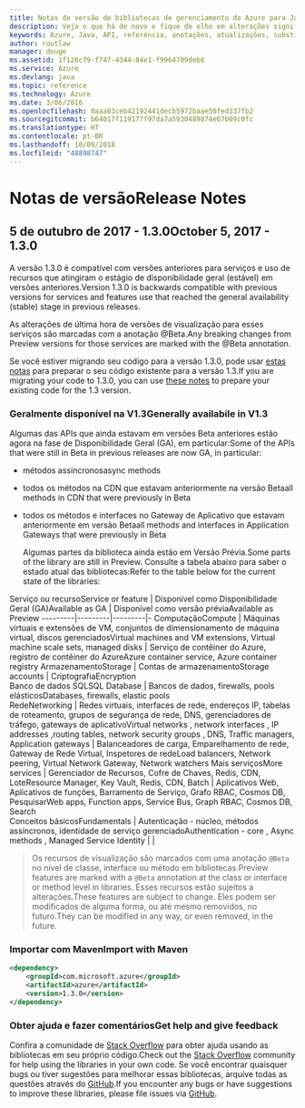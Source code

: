 ```yaml
---
title: Notas de versão de bibliotecas de gerenciamento do Azure para Java | Microsoft Docs
description: Veja o que há de novo e fique de olho em alterações significativas nas bibliotecas de gerenciamento do Azure para Java
keywords: Azure, Java, API, referência, anotações, atualizações, substituir, obsoleto
author: routlaw
manager: douge
ms.assetid: 1f128cf9-f747-4344-84e1-f9964709deb8
ms.service: Azure
ms.devlang: java
ms.topic: reference
ms.technology: Azure
ms.date: 3/06/2016
ms.openlocfilehash: 0aaa83ceb42192441decb5972baae56fed337fb2
ms.sourcegitcommit: b64017f119177f97da7a5930489874e67b09c0fc
ms.translationtype: HT
ms.contentlocale: pt-BR
ms.lasthandoff: 10/09/2018
ms.locfileid: "48898747"
---
```

# <a name="release-notes"></a><span data-ttu-id="dff8e-104">Notas de versão</span><span class="sxs-lookup"><span data-stu-id="dff8e-104">Release Notes</span></span> 

## <a name="october-5-2017---130"></a><span data-ttu-id="dff8e-105">5 de outubro de 2017 - 1.3.0</span><span class="sxs-lookup"><span data-stu-id="dff8e-105">October 5, 2017 - 1.3.0</span></span> 

<span data-ttu-id="dff8e-106">A versão 1.3.0 é compatível com versões anteriores para serviços e uso de recursos que atingiram o estágio de disponibilidade geral (estável) em versões anteriores.</span><span class="sxs-lookup"><span data-stu-id="dff8e-106">Version 1.3.0 is backwards compatible with previous versions for services and features use that reached the general availability (stable) stage in previous releases.</span></span>

<span data-ttu-id="dff8e-107">As alterações de última hora de versões de visualização para esses serviços são marcadas com a anotação @Beta.</span><span class="sxs-lookup"><span data-stu-id="dff8e-107">Any breaking changes from Preview versions for those services are marked with the @Beta annotation.</span></span>

<span data-ttu-id="dff8e-108">Se você estiver migrando seu código para a versão 1.3.0, pode usar [estas notas](https://github.com/Azure/azure-sdk-for-java/blob/master/notes/prepare-for-1.3.0.md) para preparar o seu código existente para a versão 1.3.</span><span class="sxs-lookup"><span data-stu-id="dff8e-108">If you are migrating your code to 1.3.0, you can use [these notes](https://github.com/Azure/azure-sdk-for-java/blob/master/notes/prepare-for-1.3.0.md) to prepare your existing code for the 1.3 version.</span></span>

### <a name="generally-availabile-in-v13"></a><span data-ttu-id="dff8e-109">Geralmente disponível na V1.3</span><span class="sxs-lookup"><span data-stu-id="dff8e-109">Generally availabile in V1.3</span></span>

<span data-ttu-id="dff8e-110">Algumas das APIs que ainda estavam em versões Beta anteriores estão agora na fase de Disponibilidade Geral (GA), em particular:</span><span class="sxs-lookup"><span data-stu-id="dff8e-110">Some of the APIs that were still in Beta in previous releases are now GA, in particular:</span></span>

- <span data-ttu-id="dff8e-111">métodos assíncronos</span><span class="sxs-lookup"><span data-stu-id="dff8e-111">async methods</span></span>
- <span data-ttu-id="dff8e-112">todos os métodos na CDN que estavam anteriormente na versão Beta</span><span class="sxs-lookup"><span data-stu-id="dff8e-112">all methods in CDN that were previously in Beta</span></span>
- <span data-ttu-id="dff8e-113">todos os métodos e interfaces no Gateway de Aplicativo que estavam anteriormente em versão Beta</span><span class="sxs-lookup"><span data-stu-id="dff8e-113">all methods and interfaces in Application Gateways that were previously in Beta</span></span>

  <span data-ttu-id="dff8e-114">Algumas partes da biblioteca ainda estão em Versão Prévia.</span><span class="sxs-lookup"><span data-stu-id="dff8e-114">Some parts of the library are still in Preview.</span></span> <span data-ttu-id="dff8e-115">Consulte a tabela abaixo para saber o estado atual das bibliotecas:</span><span class="sxs-lookup"><span data-stu-id="dff8e-115">Refer to the table below for the current state of the libraries:</span></span>

<span data-ttu-id="dff8e-116">Serviço ou recurso</span><span class="sxs-lookup"><span data-stu-id="dff8e-116">Service or feature</span></span> | <span data-ttu-id="dff8e-117">Disponível como Disponibilidade Geral (GA)</span><span class="sxs-lookup"><span data-stu-id="dff8e-117">Available as GA</span></span> | <span data-ttu-id="dff8e-118">Disponível como versão prévia</span><span class="sxs-lookup"><span data-stu-id="dff8e-118">Available as Preview</span></span> 
---------|---------|---------|-
<span data-ttu-id="dff8e-119">Computação</span><span class="sxs-lookup"><span data-stu-id="dff8e-119">Compute</span></span>  | <span data-ttu-id="dff8e-120">Máquinas virtuais e extensões de VM, conjuntos de dimensionamento de máquina virtual, discos gerenciados</span><span class="sxs-lookup"><span data-stu-id="dff8e-120">Virtual machines and VM extensions, Virtual machine scale sets, managed disks</span></span>   | <span data-ttu-id="dff8e-121">Serviço de contêiner do Azure, registro de contêiner do Azure</span><span class="sxs-lookup"><span data-stu-id="dff8e-121">Azure container service, Azure container registry</span></span> 
<span data-ttu-id="dff8e-122">Armazenamento</span><span class="sxs-lookup"><span data-stu-id="dff8e-122">Storage</span></span>   |  <span data-ttu-id="dff8e-123">Contas de armazenamento</span><span class="sxs-lookup"><span data-stu-id="dff8e-123">Storage accounts</span></span>       |    <span data-ttu-id="dff8e-124">Criptografia</span><span class="sxs-lookup"><span data-stu-id="dff8e-124">Encryption</span></span>     
<span data-ttu-id="dff8e-125">Banco de dados SQL</span><span class="sxs-lookup"><span data-stu-id="dff8e-125">SQL Database</span></span>  | <span data-ttu-id="dff8e-126">Bancos de dados, firewalls, pools elásticos</span><span class="sxs-lookup"><span data-stu-id="dff8e-126">Databases, firewalls, elastic pools</span></span>              
<span data-ttu-id="dff8e-127">Rede</span><span class="sxs-lookup"><span data-stu-id="dff8e-127">Networking</span></span>    |  <span data-ttu-id="dff8e-128">Redes virtuais, interfaces de rede, endereços IP, tabelas de roteamento, grupos de segurança de rede, DNS, gerenciadores de tráfego, gateways de aplicativo</span><span class="sxs-lookup"><span data-stu-id="dff8e-128">Virtual networks , network interfaces , IP addresses ,routing tables, network security groups , DNS, Traffic managers, Application gateways</span></span>  |    <span data-ttu-id="dff8e-129">Balanceadores de carga, Emparelhamento de rede, Gateway de Rede Virtual, Inspetores de rede</span><span class="sxs-lookup"><span data-stu-id="dff8e-129">Load balancers, Network peering, Virtual Network Gateway, Network watchers</span></span> 
<span data-ttu-id="dff8e-130">Mais serviços</span><span class="sxs-lookup"><span data-stu-id="dff8e-130">More services</span></span>    |  <span data-ttu-id="dff8e-131">Gerenciador de Recursos, Cofre de Chaves, Redis, CDN, Lote</span><span class="sxs-lookup"><span data-stu-id="dff8e-131">Resource Manager, Key Vault, Redis,  CDN, Batch</span></span>       |  <span data-ttu-id="dff8e-132">Aplicativos Web, Aplicativos de funções, Barramento de Serviço, Grafo RBAC, Cosmos DB, Pesquisar</span><span class="sxs-lookup"><span data-stu-id="dff8e-132">Web apps, Function apps, Service Bus, Graph RBAC, Cosmos DB, Search</span></span>  
<span data-ttu-id="dff8e-133">Conceitos básicos</span><span class="sxs-lookup"><span data-stu-id="dff8e-133">Fundamentals</span></span>     |   <span data-ttu-id="dff8e-134">Autenticação - núcleo, métodos assíncronos, identidade de serviço gerenciado</span><span class="sxs-lookup"><span data-stu-id="dff8e-134">Authentication - core , Async methods , Managed Service Identity</span></span>      |      |

> <span data-ttu-id="dff8e-135">Os recursos de visualização são marcados com uma anotação `@Beta` no nível de classe, interface ou método em bibliotecas.</span><span class="sxs-lookup"><span data-stu-id="dff8e-135">Preview features are marked with a `@Beta` annotation at the class or interface or method level in libraries.</span></span> <span data-ttu-id="dff8e-136">Esses recursos estão sujeitos a alterações.</span><span class="sxs-lookup"><span data-stu-id="dff8e-136">These features are subject to change.</span></span> <span data-ttu-id="dff8e-137">Eles podem ser modificados de alguma forma, ou até mesmo removidos, no futuro.</span><span class="sxs-lookup"><span data-stu-id="dff8e-137">They can be modified in any way, or even removed, in the future.</span></span>

### <a name="import-with-maven"></a><span data-ttu-id="dff8e-138">Importar com Maven</span><span class="sxs-lookup"><span data-stu-id="dff8e-138">Import with Maven</span></span>

```XML
<dependency>
    <groupId>com.microsoft.azure</groupId>
    <artifactId>azure</artifactId>
    <version>1.3.0</version>
</dependency>
```

### <a name="get-help-and-give-feedback"></a><span data-ttu-id="dff8e-139">Obter ajuda e fazer comentários</span><span class="sxs-lookup"><span data-stu-id="dff8e-139">Get help and give feedback</span></span>

<span data-ttu-id="dff8e-140">Confira a comunidade de [Stack Overflow](http://stackoverflow.com/questions/tagged/azure-java-sdk) para obter ajuda usando as bibliotecas em seu próprio código.</span><span class="sxs-lookup"><span data-stu-id="dff8e-140">Check out the [Stack Overflow](http://stackoverflow.com/questions/tagged/azure-java-sdk) community for help using the libraries in your own code.</span></span> <span data-ttu-id="dff8e-141">Se você encontrar quaisquer bugs ou tiver sugestões para melhorar essas bibliotecas, arquive todas as questões através do [GitHub](https://github.com/Azure/azure-sdk-for-java/issues).</span><span class="sxs-lookup"><span data-stu-id="dff8e-141">If you encounter any bugs or have suggestions to improve these libraries, please file issues via [GitHub](https://github.com/Azure/azure-sdk-for-java/issues).</span></span>


